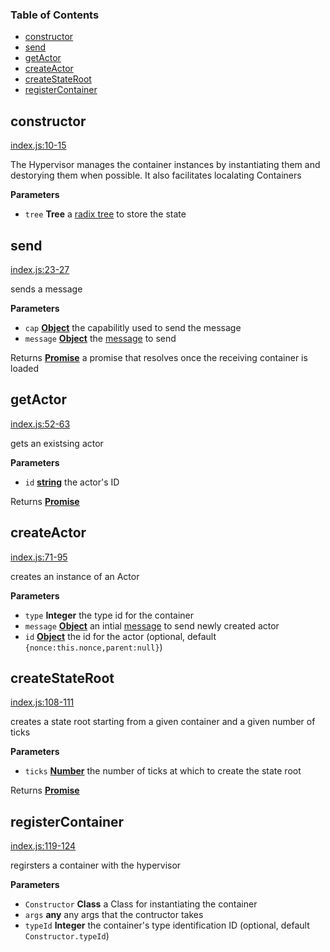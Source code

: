 <!-- Generated by documentation.js. Update this documentation by updating the source code. -->

### Table of Contents

-   [constructor](#constructor)
-   [send](#send)
-   [getActor](#getactor)
-   [createActor](#createactor)
-   [createStateRoot](#createstateroot)
-   [registerContainer](#registercontainer)

## constructor

[index.js:10-15](https://github.com/primea/js-primea-hypervisor/blob/4d548116a6a4d4ceeda766ea686a328148cb029b/index.js#L10-L15 "Source code on GitHub")

The Hypervisor manages the container instances by instantiating them and
destorying them when possible. It also facilitates localating Containers

**Parameters**

-   `tree` **Tree** a [radix tree](https://github.com/dfinity/js-dfinity-radix-tree) to store the state

## send

[index.js:23-27](https://github.com/primea/js-primea-hypervisor/blob/4d548116a6a4d4ceeda766ea686a328148cb029b/index.js#L23-L27 "Source code on GitHub")

sends a message

**Parameters**

-   `cap` **[Object](https://developer.mozilla.org/en-US/docs/Web/JavaScript/Reference/Global_Objects/Object)** the capabilitly used to send the message
-   `message` **[Object](https://developer.mozilla.org/en-US/docs/Web/JavaScript/Reference/Global_Objects/Object)** the [message](https://github.com/primea/js-primea-message) to send

Returns **[Promise](https://developer.mozilla.org/en-US/docs/Web/JavaScript/Reference/Global_Objects/Promise)** a promise that resolves once the receiving container is loaded

## getActor

[index.js:52-63](https://github.com/primea/js-primea-hypervisor/blob/4d548116a6a4d4ceeda766ea686a328148cb029b/index.js#L52-L63 "Source code on GitHub")

gets an existsing actor

**Parameters**

-   `id` **[string](https://developer.mozilla.org/en-US/docs/Web/JavaScript/Reference/Global_Objects/String)** the actor's ID

Returns **[Promise](https://developer.mozilla.org/en-US/docs/Web/JavaScript/Reference/Global_Objects/Promise)** 

## createActor

[index.js:71-95](https://github.com/primea/js-primea-hypervisor/blob/4d548116a6a4d4ceeda766ea686a328148cb029b/index.js#L71-L95 "Source code on GitHub")

creates an instance of an Actor

**Parameters**

-   `type` **Integer** the type id for the container
-   `message` **[Object](https://developer.mozilla.org/en-US/docs/Web/JavaScript/Reference/Global_Objects/Object)** an intial [message](https://github.com/primea/js-primea-message) to send newly created actor
-   `id` **[Object](https://developer.mozilla.org/en-US/docs/Web/JavaScript/Reference/Global_Objects/Object)** the id for the actor (optional, default `{nonce:this.nonce,parent:null}`)

## createStateRoot

[index.js:108-111](https://github.com/primea/js-primea-hypervisor/blob/4d548116a6a4d4ceeda766ea686a328148cb029b/index.js#L108-L111 "Source code on GitHub")

creates a state root starting from a given container and a given number of
ticks

**Parameters**

-   `ticks` **[Number](https://developer.mozilla.org/en-US/docs/Web/JavaScript/Reference/Global_Objects/Number)** the number of ticks at which to create the state root

Returns **[Promise](https://developer.mozilla.org/en-US/docs/Web/JavaScript/Reference/Global_Objects/Promise)** 

## registerContainer

[index.js:119-124](https://github.com/primea/js-primea-hypervisor/blob/4d548116a6a4d4ceeda766ea686a328148cb029b/index.js#L119-L124 "Source code on GitHub")

regirsters a container with the hypervisor

**Parameters**

-   `Constructor` **Class** a Class for instantiating the container
-   `args` **any** any args that the contructor takes
-   `typeId` **Integer** the container's type identification ID (optional, default `Constructor.typeId`)
